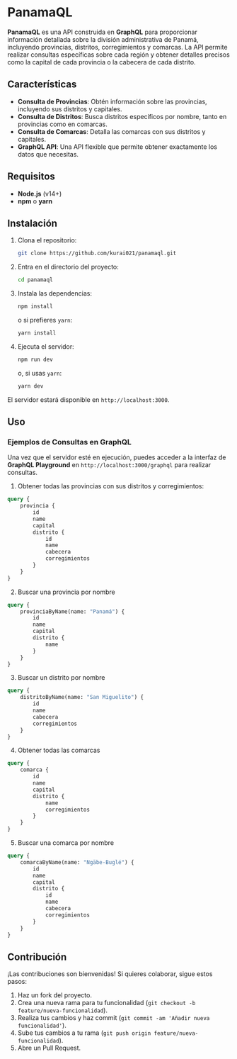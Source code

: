 # PanamaQL

**PanamaQL** es una API construida en **GraphQL** para proporcionar información detallada sobre la división administrativa de Panamá, incluyendo provincias, distritos, corregimientos y comarcas. La API permite realizar consultas específicas sobre cada región y obtener detalles precisos como la capital de cada provincia o la cabecera de cada distrito.

## Características

-   **Consulta de Provincias**: Obtén información sobre las provincias, incluyendo sus distritos y capitales.
-   **Consulta de Distritos**: Busca distritos específicos por nombre, tanto en provincias como en comarcas.
-   **Consulta de Comarcas**: Detalla las comarcas con sus distritos y capitales.
-   **GraphQL API**: Una API flexible que permite obtener exactamente los datos que necesitas.

## Requisitos

-   **Node.js** (v14+)
-   **npm** o **yarn**

## Instalación

1. Clona el repositorio:

    ```bash
    git clone https://github.com/kurai021/panamaql.git
    ```

2. Entra en el directorio del proyecto:

    ```bash
    cd panamaql
    ```

3. Instala las dependencias:

    ```bash
    npm install
    ```

    o si prefieres `yarn`:

    ```bash
    yarn install
    ```

4. Ejecuta el servidor:

    ```bash
    npm run dev
    ```

    o, si usas `yarn`:

    ```bash
    yarn dev
    ```

El servidor estará disponible en `http://localhost:3000`.

## Uso

### Ejemplos de Consultas en GraphQL

Una vez que el servidor esté en ejecución, puedes acceder a la interfaz de **GraphQL Playground** en `http://localhost:3000/graphql` para realizar consultas.

1. Obtener todas las provincias con sus distritos y corregimientos:

```graphql
query {
	provincia {
		id
		name
		capital
		distrito {
			id
			name
			cabecera
			corregimientos
		}
	}
}
```

2. Buscar una provincia por nombre

```graphql
query {
	provinciaByName(name: "Panamá") {
		id
		name
		capital
		distrito {
			name
		}
	}
}
```

3. Buscar un distrito por nombre

```graphql
query {
	distritoByName(name: "San Miguelito") {
		id
		name
		cabecera
		corregimientos
	}
}
```

4. Obtener todas las comarcas

```graphql
query {
	comarca {
		id
		name
		capital
		distrito {
			name
			corregimientos
		}
	}
}
```

5. Buscar una comarca por nombre

```graphql
query {
	comarcaByName(name: "Ngäbe-Buglé") {
		id
		name
		capital
		distrito {
			id
			name
			cabecera
			corregimientos
		}
	}
}
```

## Contribución

¡Las contribuciones son bienvenidas! Si quieres colaborar, sigue estos pasos:

1. Haz un fork del proyecto.
2. Crea una nueva rama para tu funcionalidad (`git checkout -b feature/nueva-funcionalidad`).
3. Realiza tus cambios y haz commit (`git commit -am 'Añadir nueva funcionalidad'`).
4. Sube tus cambios a tu rama (`git push origin feature/nueva-funcionalidad`).
5. Abre un Pull Request.
